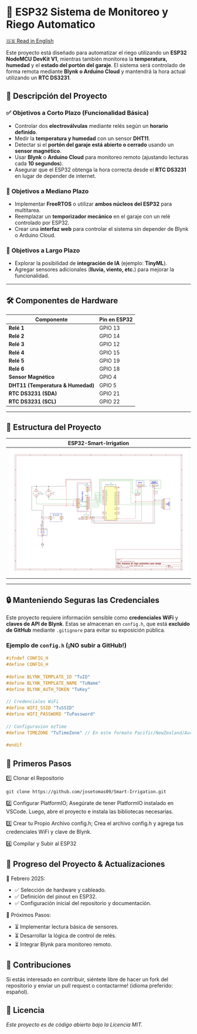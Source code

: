 # ​🚿 ESP32 Sistema de Monitoreo y Riego Automatico
[🇬🇧 Read in English](README.md)  

Este proyecto está diseñado para automatizar el riego utilizando un **ESP32 NodeMCU DevKit V1**, mientras también monitorea la **temperatura, humedad** y el **estado del portón del garaje**. El sistema será controlado de forma remota mediante **Blynk o Arduino Cloud** y mantendrá la hora actual utilizando un **RTC DS3231**.  

## 📖 **Descripción del Proyecto**  

### ✅ **Objetivos a Corto Plazo (Funcionalidad Básica)**  
- Controlar dos **electroválvulas** mediante relés según un **horario definido**.  
- Medir la **temperatura y humedad** con un sensor **DHT11**.  
- Detectar si el **portón del garaje está abierto o cerrado** usando un **sensor magnético**.  
- Usar **Blynk** o **Arduino Cloud** para monitoreo remoto (ajustando lecturas cada **10 segundos**).  
- Asegurar que el ESP32 obtenga la hora correcta desde el **RTC DS3231** en lugar de depender de internet.  

### 🔄 **Objetivos a Mediano Plazo**  
- Implementar **FreeRTOS** o utilizar **ambos núcleos del ESP32** para multitarea.  
- Reemplazar un **temporizador mecánico** en el garaje con un relé controlado por ESP32.  
- Crear una **interfaz web** para controlar el sistema sin depender de Blynk o Arduino Cloud.  

### 🚀 **Objetivos a Largo Plazo**  
- Explorar la posibilidad de **integración de IA** (ejemplo: **TinyML**).  
- Agregar sensores adicionales (**lluvia, viento, etc.**) para mejorar la funcionalidad.  

---

## 🛠️ **Componentes de Hardware**  
| Componente  | Pin en ESP32 |
|------------|----------|
| **Relé 1** | GPIO 13 |
| **Relé 2** | GPIO 14 |
| **Relé 3** | GPIO 12 |
| **Relé 4** | GPIO 15 |
| **Relé 5** | GPIO 19 |
| **Relé 6** | GPIO 18 |
| **Sensor Magnético** | GPIO 4 |
| **DHT11 (Temperatura & Humedad)** | GPIO 5 |
| **RTC DS3231 (SDA)** | GPIO 21 |
| **RTC DS3231 (SCL)** | GPIO 22 |

---

## 📂 **Estructura del Proyecto**  
| ESP32-Smart-Irrigation  |
|-------------------------|  
| ![Design](docs/desing-esp32.jpg)|

---

## 🔒 **Manteniendo Seguras las Credenciales**  
Este proyecto requiere información sensible como **credenciales WiFi** y **claves de API de Blynk**. Estas se almacenan en `config.h`, que está **excluido de GitHub** mediante `.gitignore` para evitar su exposición pública.  

### Ejemplo de `config.h` (¡NO subir a GitHub!)  
```cpp
#ifndef CONFIG_H
#define CONFIG_H

#define BLYNK_TEMPLATE_ID "TuID"
#define BLYNK_TEMPLATE_NAME "TuName"
#define BLYNK_AUTH_TOKEN "TuKey"

// Credenciales WiFi
#define WIFI_SSID "TuSSID"
#define WIFI_PASSWORD "TuPassword"

// Configuravion ezTime
#define TIMEZONE "TuTimeZone" // En este formato Pacific/NewZealand/Auckland

#endif
```

## 📌 **Primeros Pasos**
1️⃣ Clonar el Repositorio
```
git clone https://github.com/josetomas09/Smart-Irrigation.git
```

2️⃣ Configurar PlatformIO; Asegúrate de tener PlatformIO instalado en VSCode. Luego, abre el proyecto e instala las bibliotecas necesarias.


3️⃣ Crear tu Propio Archivo config.h; Crea el archivo config.h y agrega tus credenciales WiFi y clave de Blynk.

4️⃣ Compilar y Subir al ESP32

## 📝 **Progreso del Proyecto & Actualizaciones**
📅 Febrero 2025:

- ✅ Selección de hardware y cableado.
- ✅ Definición del pinout en ESP32.
- ✅ Configuración inicial del repositorio y documentación.


📅 Próximos Pasos:

- ⏳ Implementar lectura básica de sensores.
- ⏳ Desarrollar la lógica de control de relés.
- ⏳ Integrar Blynk para monitoreo remoto.


## 🤝 **Contribuciones**
Si estás interesado en contribuir, siéntete libre de hacer un fork del repositorio y enviar un pull request o contactarme! (idioma preferido: español).


## 📜 **Licencia**

*Este proyecto es de código abierto bajo la Licencia MIT.*

